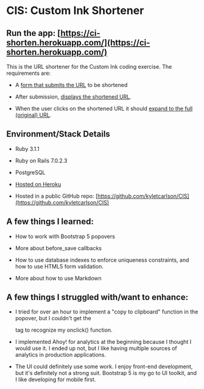 # CIS: Custom Ink Shortener

## Run the app: [https://ci-shorten.herokuapp.com/](https://ci-shorten.herokuapp.com/)

This is the URL shortener for the Custom Ink coding exercise. The requirements are:

* A [form that submits the URL](https://github.com/kyletcarlson/CIS/blob/main/app/views/layouts/_hero.html.erb) to be shortened

* After submission, [displays the shortened URL](https://github.com/kyletcarlson/CIS/blob/main/app/views/short_links/_users_last_short_link.html.erb).

* When the user clicks on the shortened URL it should [expand to the full (original) URL](https://github.com/kyletcarlson/CIS/blob/main/app/views/short_links/_users_last_short_link.html.erb).


## Environment/Stack Details

* Ruby 3.1.1

* Ruby on Rails 7.0.2.3

* PostgreSQL

* [Hosted on Heroku](https://ci-shorten.herokuapp.com/)

* Hosted in a public GitHub repo: [https://github.com/kyletcarlson/CIS](https://github.com/kyletcarlson/CIS)



## A few things I learned:

* How to work with Bootstrap 5 popovers

* More about before_save callbacks

* How to use database indexes to enforce uniqueness constraints, and how to use HTML5 form validation.

* More about how to use Markdown



## A few things I struggled with/want to enhance:

* I tried for over an hour to implement a "copy to clipboard" function in the popover, but I couldn't get the <p> tag to recognize my onclick() function. 

* I implemented Ahoy! for analytics at the beginning because I thought I would use it. I ended up not, but I like having multiple sources of analytics in production applications.

* The UI could definitely use some work. I enjoy front-end development, but it's definitely not a strong suit. Bootstrap 5 is my go to UI toolkit, and I like developing for mobile first. 
